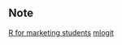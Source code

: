 Note
-----------------------------------------------------------------------------------------
[R for marketing students](https://bookdown.org/content/1340/)
[mlogit](https://courses.edx.org/asset-v1:ColumbiaX+BAMM.104x+3T2019+type@asset+block/choice_mnl.html)
